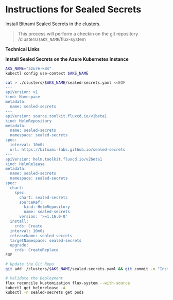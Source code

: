# Instructions for Sealed Secrets

Install Bitnami Sealed Secrets in the clusters.
> This process will perform a checkin on the git repository /clusters/`$AKS_NAME`/flux-system

**Technical Links**


**Install Sealed Secrets on the Azure Kubernetes Instance**

```bash
AKS_NAME="azure-k8s"
kubectl config use-context $AKS_NAME

cat > ./clusters/$AKS_NAME/sealed-secrets.yaml <<EOF
---
apiVersion: v1
kind: Namespace
metadata:
  name: sealed-secrets
---
apiVersion: source.toolkit.fluxcd.io/v1beta1
kind: HelmRepository
metadata:
  name: sealed-secrets
  namespace: sealed-secrets
spec:
  interval: 10m0s
  url: https://bitnami-labs.github.io/sealed-secrets
---
apiVersion: helm.toolkit.fluxcd.io/v2beta1
kind: HelmRelease
metadata:
  name: sealed-secrets
  namespace: sealed-secrets
spec:
  chart:
    spec:
      chart: sealed-secrets
      sourceRef:
        kind: HelmRepository
        name: sealed-secrets
      version: '>=1.16.0-0'
  install:
    crds: Create
  interval: 10m0s
  releaseName: sealed-secrets
  targetNamespace: sealed-secrets
  upgrade:
    crds: CreateReplace
EOF

# Update the Git Repo
git add ./clusters/$AKS_NAME/sealed-secrets.yaml && git commit -m "Installing Sealed Secrets" && git push

# Validate the Deployment
flux reconcile kustomization flux-system --with-source
kubectl get helmrelease -A
kubectl -n sealed-secrets get pods

```